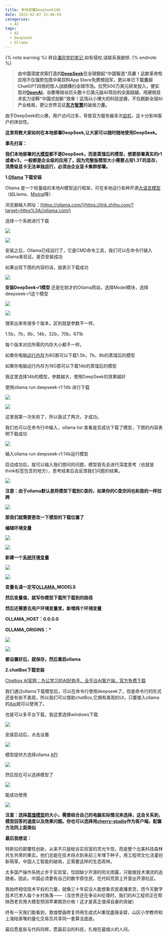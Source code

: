 ```yaml
---
title: 本地部署DeepSeek14b
date: 2025-02-07 15:46:59
categories:
  - AI
tags:
  - AI
  - DeepSeek 
  - Ollama
---
```

{% note warning %}
转自[潘同学的笔记](https://zhuanlan.zhihu.com/p/21030210489),如有侵权,请联系我删除.
{% endnote %}
> **由中国深度求索打造的[DeepSeek](https://zhida.zhihu.com/search?content_id=253228484&content_type=Article&match_order=1&q=DeepSeek&zhida_source=entity)在全球掀起"中国智造"风暴！这款革命性应用不仅强势包揽中美双料App Store免费榜冠军，更以单日下载量超ChatGPT四倍的惊人战绩横扫全球市场。仅凭500万美元研发投入，便实现对[OpenAI](https://zhida.zhihu.com/search?content_id=253228484&content_type=Article&match_order=1&q=OpenAI&zhida_source=entity)、谷歌等硅谷巨头数十亿美元级AI项目的全面超越，用硬核技术实力诠释"中国式创新"效率！这场以小博大的科技逆袭，不仅刷新全球AI产业格局，更让世界见证[东方智慧](https://zhida.zhihu.com/search?content_id=253228484&content_type=Article&match_order=1&q=%E4%B8%9C%E6%96%B9%E6%99%BA%E6%85%A7&zhida_source=entity)的破局力量。**

由于DeepSeek的火爆，用户访问过多，导致官方服务器多次[宕机](https://zhida.zhihu.com/search?content_id=253228484&content_type=Article&match_order=1&q=%E5%AE%95%E6%9C%BA&zhida_source=entity)，这十分影响客户的体验性。

**这里将教大家如何在本地部署DeepSeek,让大家可以随时随地使用DeepSeek。**

**事先扫盲：**

**我们本地部署的[大模型](https://zhida.zhihu.com/search?content_id=253228484&content_type=Article&match_order=1&q=%E5%A4%A7%E6%A8%A1%E5%9E%8B&zhida_source=entity)都不是DeepSeek，而是蒸馏后的模型，想要部署真实的r1或者v3，一般都是企业级的应用了，因为完整版模型大小需要占用1.3T的显存，消费级显卡无法单独运行，必须由企业显卡集群部署。**

**1.[Ollama](https://zhida.zhihu.com/search?content_id=253228484&content_type=Article&match_order=1&q=Ollama&zhida_source=entity) 下载安装**

Ollama 是一个轻量级的本地AI模型运行框架，可在本地运行各种开源[大语言模型](https://zhida.zhihu.com/search?content_id=253228484&content_type=Article&match_order=1&q=%E5%A4%A7%E8%AF%AD%E8%A8%80%E6%A8%A1%E5%9E%8B&zhida_source=entity)（如Llama、[Mistral](https://zhida.zhihu.com/search?content_id=253228484&content_type=Article&match_order=1&q=Mistral&zhida_source=entity)等）

浏览器输入网址：[https://ollama.com/](https://link.zhihu.com/?target=https%3A//ollama.com/)

选择一个系统进行下载

![](/img/AI/images/v2-a71cfc9444edae94eed9560333989272_1440w.jpg)

![](/img/AI/images/v2-754144fe4409cb1adee66c9c5c013767_1440w.jpg)

安装之后，Ollama已经运行了，它是CMD命令工具，我们可以在命令行输入ollama来验证，是否安装成功

如果出现下图的内容的话，就表示下载成功

![](/img/AI/images/v2-82768b9ac3bc5b34347ce298f2a2e43d_1440w.jpg)

**安装DeepSeek-r1模型** 还是在刚才的Ollama网站，选择Model模块，选择deepseek-r1这个模型

![](/img/AI/images/v2-d9f0318c9ca76ed0410f62aac88562fe_1440w.jpg)

![](/img/AI/images/v2-8f9061b1f586f8f1c7c3122c7eb78c01_1440w.jpg)

搜索出来有很多个版本，区别就是参数不一样。

1.5b，7b，8b，14b，32b，70b，671b

每个版本对应所需的内存大小都不一样。

如果你电脑[运行内存](https://zhida.zhihu.com/search?content_id=253228484&content_type=Article&match_order=1&q=%E8%BF%90%E8%A1%8C%E5%86%85%E5%AD%98&zhida_source=entity)为8G那可以下载1.5b，7b，8b的蒸馏后的模型

如果你电脑运行内存为16G那可以下载14b的蒸馏后的模型

我这里选择14b的模型，参数越大，使用DeepSeek的效果越好

使用ollama run deepseek-r1:14b 进行下载

![](/img/AI/images/v2-a9081f6db9305b2f5b1c0d97ac06eac1_1440w.jpg)

![](/img/AI/images/v2-ecb01e4f41acf536c41168ca8049c2a2_1440w.jpg)

这里我第一次失败了，所以我试了两次，才成功。

我们也可以在命令行中输入，ollama list 查看是否成功下载了模型，下图的内容表明下载成功

![](/img/AI/images/v2-37bbf60de0f14838fb6a3962f7dca85c_1440w.jpg)

输入ollama run deepseek-r1:14b运行模型

启动成功后，就可以输入我们想问的问题，模型首先会进行深度思考（也就是think标签包含的地方），思考结束后会反馈我们问题的结果。

![](/img/AI/images/v2-98b93c30895f1db3159eecb01f9e69fe_1440w.jpg)

**注意：由于ollama默认是将模型下载到C盘的，如果你的C盘空间也和我的一样拉跨**

![](/img/AI/images/v2-375e98afbb0de7e7d1997711898af857_1440w.jpg)

**那我们就需要更改一下模型的下载位置了**

**编辑环境变量**

![](/img/AI/images/v2-7b7771ad22581145d0271b2e5f515c25_1440w.jpg)

![](/img/AI/images/v2-6b1fbe1b839f047e5be883f9252dc2af_1440w.jpg)

**新建一个[系统环境变量](https://zhida.zhihu.com/search?content_id=253228484&content_type=Article&match_order=1&q=%E7%B3%BB%E7%BB%9F%E7%8E%AF%E5%A2%83%E5%8F%98%E9%87%8F&zhida_source=entity)**

![](/img/AI/images/v2-fe8d0d297cafe73015b501d5f3c708af_1440w.jpg)

![](/img/AI/images/v2-e3781a9689d7e05de83825e13a9012e8_1440w.jpg)

**变量名请一定写[OLLAMA](https://zhida.zhihu.com/search?content_id=253228484&content_type=Article&match_order=1&q=OLLAMA&zhida_source=entity)\_MODELS**

**然后变量值，就写你模型下载所下载到的路径**

**然后还需要去用户环境变量里，新增两个环境变量**

**OLLAMA\_HOST：0.0.0.0**

**OLLAMA\_ORIGINS：\***

![](/img/AI/images/v2-f6e91e9267bbcedc65766170cdb3dd3f_1440w.jpg)

![](/img/AI/images/v2-da4418f86e0a977315df7a24e939dc50_1440w.jpg)

**都设置好后，就保存，然后重启ollama**

**2.chatBox下载安装**

[Chatbox AI官网：办公学习的AI好助手，全平台AI客户端，官方免费下载](https://link.zhihu.com/?target=https%3A//chatboxai.app/zh)

我们通过ollama下载模型后，可以在命令行使用deepseek了，但是命令行的形式还是有些不美观，所以我们可以借助chatBox,它拥有美观的UI，只要接入ollama的[Api](https://zhida.zhihu.com/search?content_id=253228484&content_type=Article&match_order=1&q=Api&zhida_source=entity)就可以使用了。

也是可以多平台下载，我这里选择windows下载

![](/img/AI/images/v2-61995510606a20a413ea6802792bad3a_1440w.jpg)

安装启动后，点击设置

![](/img/AI/images/v2-83ae34245dbec3286efaff5d02117cea_1440w.jpg)

模型提供方选择ollama [API](https://zhida.zhihu.com/search?content_id=253228484&content_type=Article&match_order=1&q=API&zhida_source=entity)

![](/img/AI/images/v2-8108b12ff9c67882b4a900512f6012fb_1440w.jpg)

然后现在可以选择模型了

![](/img/AI/images/v2-9108eb961c7e5696bb00244856372842_1440w.jpg)

能成功使用

![](/img/AI/images/v2-e24c3954a0eda7c6071c8ff4ad74cc21_1440w.jpg)

**注意：选择[蒸馏模型](https://zhida.zhihu.com/search?content_id=253228484&content_type=Article&match_order=1&q=%E8%92%B8%E9%A6%8F%E6%A8%A1%E5%9E%8B&zhida_source=entity)的大小，需要结合自己的电脑实际情况来选择，这会关系到，模型回答的速度以及效果问题。你也可以选择用[cherry-studio](https://cherry-ai.com)作为客户端，配置方法同上面类似**

**最后我想说：**

特斯拉的颠覆性创新，从来不只是硅谷实验室的灵光乍现，而是整个北美科技森林共生共荣的果实。他们总能在技术拐点到来前三年埋下种子，用工程师文化浇灌创新萌芽。中国人工智能的破局，正需要这样的生态雨林。

太多国产操作系统止步于实验室，恰因缺少开源的阳光雨露，只能做技术潮流的追随者。因此，中国必须要有自己的数字原住民，在代码荒原上开垦出开源社区。

我始终相信技术平权的力量，就像三十年前没人能想象农民直播卖货，而今天数字技术已渗入每个乡村角落——（当世界还在争论AI伦理时，我们的AI工程师正在帮陕西老农用大模型预测苹果期货价格！这才是真正值得自豪的突破）

终有一天我们能看到，敦煌壁画修复师用生成式AI重现盛唐金碧，山区小学教师和上海陆家嘴的量化交易员共享同一套算法底座。

最后愿星辰与代码同辉，愿最前沿的科技，扎根在最烟火的人间。